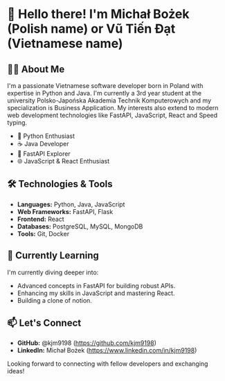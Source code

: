 # 👋 Hello there! I'm Michał Bożek (Polish name) or Vũ Tiến Đạt (Vietnamese name)

## 👨‍💻 About Me

I'm a passionate Vietnamese software developer born in Poland with expertise in Python and Java. 
I'm currently a 3rd year student at the university Polsko-Japońska Akademia Technik Komputerowych and my specialization is Business Application. 
My interests also extend to modern web development technologies like FastAPI, JavaScript, React and Speed typing.

- 🐍 Python Enthusiast
- ☕ Java Developer
- 🚀 FastAPI Explorer
- 🌐 JavaScript & React Enthusiast

## 🛠️ Technologies & Tools

- **Languages:** Python, Java, JavaScript
- **Web Frameworks:** FastAPI, Flask
- **Frontend:** React
- **Databases:** PostgreSQL, MySQL, MongoDB
- **Tools:** Git, Docker

## 🌱 Currently Learning

I'm currently diving deeper into:

- Advanced concepts in FastAPI for building robust APIs.
- Enhancing my skills in JavaScript and mastering React.
- Building a clone of notion.


## 📫 Let's Connect

- **GitHub:** @kjm9198 (https://github.com/kjm9198)
- **LinkedIn:** Michał Bożek (https://www.linkedin.com/in/kjm9198)

Looking forward to connecting with fellow developers and exchanging ideas!
